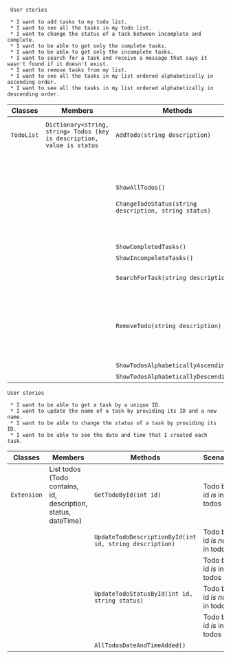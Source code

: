 ```
 User stories

 * I want to add tasks to my todo list.
 * I want to see all the tasks in my todo list.
 * I want to change the status of a task between incomplete and complete.
 * I want to be able to get only the complete tasks.
 * I want to be able to get only the incomplete tasks.
 * I want to search for a task and receive a message that says it wasn't found if it doesn't exist.
 * I want to remove tasks from my list.
 * I want to see all the tasks in my list ordered alphabetically in ascending order.
 * I want to see all the tasks in my list ordered alphabetically in descending order.
```






| Classes           | Members                                                                 | Methods                                               | Scenario                       | Outputs |
|-------------------|-------------------------------------------------------------------------|-------------------------------------------------------|--------------------------------|---------|
| `TodoList`        | `Dictionary<string, string> Todos (key is description, value is status` | `AddTodo(string description)`                         | Todo *is not* already in todos | true    | 
|                   |                                                                         |                                                       | Todo *is* already in todos     | false   |
|                   |                                                                         | `ShowAllTodos()`                                      |                                | Todos   |
|                   |                                                                         | `ChangeTodoStatus(string description, string status)` | Todo *is not* in todos         | false   |
|                   |                                                                         |                                                       | Todo *is* in todos             | true    |
|                   |                                                                         | `ShowCompletedTasks()`                                |                                | Todos   |
|                   |                                                                         | `ShowIncompeleteTasks()`                              |                                | Todos   |
|                   |                                                                         | `SearchForTask(string description)`                   | Todo *is not* in todos         | string  |
|                   |                                                                         |                                                       | Todo *is* in todos             | string  |
|                   |                                                                         | `RemoveTodo(string description)`                      | Todo *is not* in todos         | false   |
|                   |                                                                         |                                                       | Todo *is* in todos             | true    |
|                   |                                                                         | `ShowTodosAlphabeticallyAscending()`                  |                                | Todos   |
|                   |                                                                         | `ShowTodosAlphabeticallyDescending()`                 |                                | Todos   |

```
User stories

 * I want to be able to get a task by a unique ID.
 * I want to update the name of a task by providing its ID and a new name.
 * I want to be able to change the status of a task by providing its ID.
 * I want to be able to see the date and time that I created each task.
```



| Classes           | Members                                                                 | Methods                                                 | Scenario                       | Outputs   |
|-------------------|-------------------------------------------------------------------------|---------------------------------------------------------|--------------------------------|-----------|
| `Extension`       | List<Todo> todos (Todo contains, id, description, status, dateTime)     | `GetTodoById(int id)`                                   | Todo by id *is* in todos       | Todo      |
|                   |                                                                         | `UpdateTodoDescriptionById(int id, string description)` | Todo by id *is not* in todos   | false     | 
|                   |                                                                         |                                                         | Todo by id *is* in todos       | true      |
|                   |                                                                         | `UpdateTodoStatusById(int id, string status)`           | Todo by id *is not* in todos   | false     |
|                   |                                                                         |                                                         | Todo by id *is* in todos       | true      |
|                   |                                                                         | `AllTodosDateAndTimeAdded()`                            |                                | TodosList |
